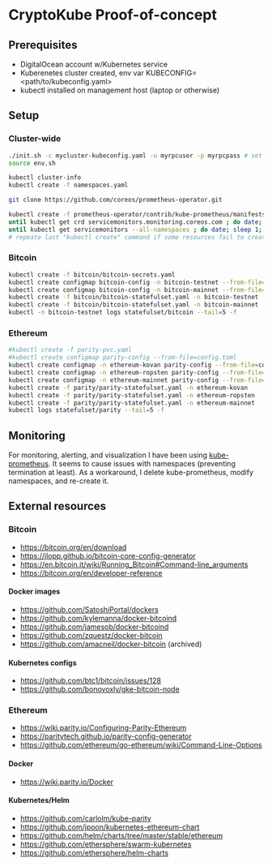 # CryptoKube Proof-of-concept

## Prerequisites
- DigitalOcean account w/Kubernetes service
- Kuberenetes cluster created, env var KUBECONFIG=<path/to/kubeconfig.yaml>
- kubectl installed on management host (laptop or otherwise)

## Setup
### Cluster-wide
```bash
./init.sh -c mycluster-kubeconfig.yaml -u myrpcuser -p myrpcpass # set KUBECONFIG, rpcuser+rpcpass secrets
source env.sh

kubectl cluster-info
kubectl create -f namespaces.yaml

git clone https://github.com/coreos/prometheus-operator.git

kubectl create -f prometheus-operator/contrib/kube-prometheus/manifests/ || true
until kubectl get crd servicemonitors.monitoring.coreos.com ; do date; sleep 1; echo ""; done
until kubectl get servicemonitors --all-namespaces ; do date; sleep 1; echo ""; done
# repeate last "kubectl create" command if some resources fail to create (due to a race condition)
```

### Bitcoin
```bash
kubectl create -f bitcoin/bitcoin-secrets.yaml
kubectl create configmap bitcoin-config -n bitcoin-testnet --from-file=bitcoin.conf=bitcoin/bitcoin.conf_testnet
kubectl create configmap bitcoin-config -n bitcoin-mainnet --from-file=bitcoin.conf=bitcoin/bitcoin.conf_mainnet
kubectl create -f bitcoin/bitcoin-statefulset.yaml -n bitcoin-testnet
kubectl create -f bitcoin/bitcoin-statefulset.yaml -n bitcoin-mainnet
kubectl -n bitcoin-testnet logs statefulset/bitcoin --tail=5 -f
```
### Ethereum
```bash
#kubectl create -f parity-pvc.yaml
#kubectl create configmap parity-config --from-file=config.toml
kubectl create configmap -n ethereum-kovan parity-config --from-file=config.toml=parity/config.toml_kovan
kubectl create configmap -n ethereum-ropsten parity-config --from-file=config.toml=parity/config.toml_ropsten
kubectl create configmap -n ethereum-mainnet parity-config --from-file=config.toml=parity/config.toml_mainnet 
kubectl create -f parity/parity-statefulset.yaml -n ethereum-kovan
kubectl create -f parity/parity-statefulset.yaml -n ethereum-ropsten
kubectl create -f parity/parity-statefulset.yaml -n ethereum-mainnet
kubectl logs statefulset/parity --tail=5 -f
```

## Monitoring
For monitoring, alerting, and visualization I have been using [kube-prometheus](https://github.com/coreos/prometheus-operator/tree/master/contrib/kube-prometheus). It seems to cause issues with namespaces (preventing termination at least). As a workaround, I delete kube-prometheus, modify namespaces, and re-create it.

## External resources
### Bitcoin
- https://bitcoin.org/en/download
- https://jlopp.github.io/bitcoin-core-config-generator
- https://en.bitcoin.it/wiki/Running_Bitcoin#Command-line_arguments
- https://bitcoin.org/en/developer-reference
#### Docker images
- https://github.com/SatoshiPortal/dockers
- https://github.com/kylemanna/docker-bitcoind
- https://github.com/jamesob/docker-bitcoind
- https://github.com/zquestz/docker-bitcoin
- https://github.com/amacneil/docker-bitcoin (archived)
#### Kubernetes configs
- https://github.com/btc1/bitcoin/issues/128
- https://github.com/bonovoxly/gke-bitcoin-node
### Ethereum
- https://wiki.parity.io/Configuring-Parity-Ethereum
- https://paritytech.github.io/parity-config-generator
- https://github.com/ethereum/go-ethereum/wiki/Command-Line-Options
#### Docker
- https://wiki.parity.io/Docker
#### Kubernetes/Helm
- https://github.com/carlolm/kube-parity
- https://github.com/jpoon/kubernetes-ethereum-chart
- https://github.com/helm/charts/tree/master/stable/ethereum
- https://github.com/ethersphere/swarm-kubernetes
- https://github.com/ethersphere/helm-charts
 
